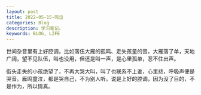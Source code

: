 ```yaml
---
layout: post
title: 2022-05-15-鸣泣
categories: Blog
description: 学习笔记。
keywords: BLOG, LIFE
---
```

世间杂音里有上好腔调，比如落伍大雁的孤鸣、走失孩童的音。大雁落了单，天地广阔，望不见队伍，叫也没用，但还是叫一声，是心里孤单，忍不住出声。

街头走失的小孩绝望了，不再大哭大叫，叫了也联系不上谁，心里悲，呼吸声便是哭音。雁鸣童泣，都是哭自己，不为别人听。说是上好的腔调，因为没了目的，不是作为，所以情真。
